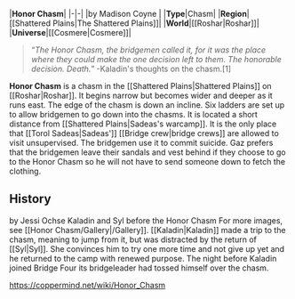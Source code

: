 |**Honor Chasm**|
|-|-|
|by  Madison Coyne |
|**Type**|Chasm|
|**Region**|[[Shattered Plains\|The Shattered Plains]]|
|**World**|[[Roshar\|Roshar]]|
|**Universe**|[[Cosmere\|Cosmere]]|

>“*The Honor Chasm, the bridgemen called it, for it was the place where they could make the one decision left to them. The honorable decision. Death.*”
\-Kaladin's thoughts on the chasm.[1]


**Honor Chasm** is a chasm in the [[Shattered Plains\|Shattered Plains]] on [[Roshar\|Roshar]]. It begins narrow but becomes wider and deeper as it runs east. The edge of the chasm is down an incline. Six ladders are set up to allow bridgemen to go down into the chasms.
It is located a short distance from [[Shattered Plains\|Sadeas's warcamp]].
It is the only place that [[Torol Sadeas\|Sadeas']] [[Bridge crew\|bridge crews]] are allowed to visit unsupervised. The bridgemen use it to commit suicide. Gaz prefers that the bridgemen leave their sandals and vest behind if they choose to go to the Honor Chasm so he will not have to send someone down to fetch the clothing.

## History
 by  Jessi Ochse  Kaladin and Syl before the Honor Chasm
For more images, see [[Honor Chasm/Gallery\|/Gallery]].
[[Kaladin\|Kaladin]] made a trip to the chasm, meaning to jump from it, but was distracted by the return of [[Syl\|Syl]]. She convinces him to try one more time and not give up yet and he returned to the camp with renewed purpose.
The night before Kaladin joined Bridge Four its bridgeleader had tossed himself over the chasm.



https://coppermind.net/wiki/Honor_Chasm